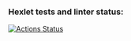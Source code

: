 ### Hexlet tests and linter status:
[![Actions Status](https://github.com/IlyaChehov/php-project-45/actions/workflows/hexlet-check.yml/badge.svg)](https://github.com/IlyaChehov/php-project-45/actions)